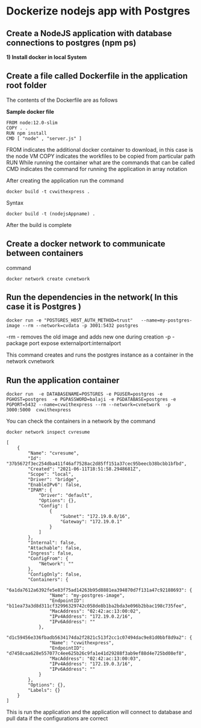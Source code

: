 # Dockerize nodejs app with Postgres

## Create a NodeJS application with database connections to postgres (npm ps)

**1) Install docker in local System**

## Create a file called Dockerfile in the application root folder

The contents of the Dockerfile are as follows

**Sample docker file**

```
FROM node:12.0-slim
COPY . .
RUN npm install
CMD [ "node" , "server.js" ]

```

FROM indicates the additional docker container to download, in this case is the node VM
COPY indicates the workfiles to be copied from particular path
RUN While running the container what are the commands that can be called
CMD indicates the command for running the application in array notation


After creating the application run the command 

```
docker build -t cvwithexpress .

```

Syntax 
```
docker build -t (nodejsAppname) .

```

After the build is complete 

## Create a docker network to communicate between containers

command
```
docker network create cvnetwork

```

## Run the dependencies in the network( In this case it is Postgres )

```
docker run -e "POSTGRES_HOST_AUTH_METHOD=trust"   --name=my-postgres-image --rm --network=cvdata -p 3001:5432 postgres

```

-rm - removes the old image and adds new one during creation
-p - package port expose externalport:internalport 

This command creates and runs the postgres instance as a container in the network cvnetwork

## Run the application container


```
docker run  -e DATABASENAME=POSTGRES -e PGUSER=postgres -e PGHOST=postgres  -e PGPASSWORD=balaji -e PGDATABASE=postgres -e PGPORT=5432 --name=cvwithexpress --rm --network=cvnetwork  -p 3000:5000  cvwithexpress

```

You can check the containers in a network by the command 

```
docker network inspect cvresume

```

```
[
    {
        "Name": "cvresume",
        "Id": "37b5672f3ec254dba411f46af7528ac2d85ff151a37cec95beecb38bcbb1bfbd",
        "Created": "2021-06-11T18:51:58.2948681Z",
        "Scope": "local",
        "Driver": "bridge",
        "EnableIPv6": false,
        "IPAM": {
            "Driver": "default",
            "Options": {},
            "Config": [
                {
                    "Subnet": "172.19.0.0/16",
                    "Gateway": "172.19.0.1"
                }
            ]
        },
        "Internal": false,
        "Attachable": false,
        "Ingress": false,
        "ConfigFrom": {
            "Network": ""
        },
        "ConfigOnly": false,
        "Containers": {
            "6a1da7612a6392fe5e83f75ad14263b95d8881ea394870d7f131a47c92188693": {
                "Name": "my-postgres-image",
                "EndpointID": "b11ea73a3d8d311cf32996329742c058de8b1ba2bda3e096b2bbac198c735fee",
                "MacAddress": "02:42:ac:13:00:02",
                "IPv4Address": "172.19.0.2/16",
                "IPv6Address": ""
            },
            "d1c59456e336fbadb5634174da2f2821c513f2cc1c07494dac9e81d0bbf8d9a2": {
                "Name": "cvwithexpress",
                "EndpointID": "d7458caa628e557077c4ee625b26c9fa1e41d29288f3ab9ef88d4e725bd08ef8",
                "MacAddress": "02:42:ac:13:00:03",
                "IPv4Address": "172.19.0.3/16",
                "IPv6Address": ""
            }
        },
        "Options": {},
        "Labels": {}
    }
]
```

This is run the application and the application will connect to database  and pull data if the configurations are correct







